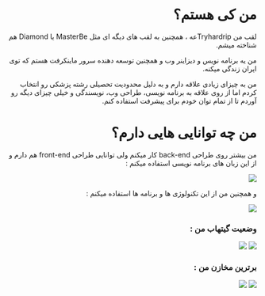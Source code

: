 <div dir="rtl">
<h1>من کی هستم؟</h1>
<p>لقب من Tryhardripعه ، همچنین به لقب های دیگه ای مثل MasterBe یا Diamond هم شناخته میشم.</p>
<p>من یه برنامه نویس و دیزاینر وب و همچنین توسعه دهنده سرور ماینکرفت هستم که توی ایران زندگی میکنه.</p>
<p>من به چیزای زیادی علاقه دارم و به دلیل محدودیت تحصیلی رشته پزشکی رو انتخاب کردم اما از روی علاقه به برنامه نویسی، طراحی وب، نویسندگی و خیلی چیزای دیگه رو آوردم تا از تمام توان خودم برای پیشرفت استفاده کنم.</p>
<h1>من چه توانایی هایی دارم؟</h1>
<p>من بیشتر روی طراحی back-end کار میکنم ولی توانایی طراحی front-end هم دارم و از این زبان های برنامه نویسی استفاده میکنم :</p>
<a href="#."><img src="https://skillicons.dev/icons?i=nodejs,md,html,css,js,php,wordpress,python"></img></a>
<p>و همچنین من از این تکنولوژی ها و برنامه ها استفاده میکنم :</p>
<a href="#."><img src="https://skillicons.dev/icons?i=discord,ps,pr,github,vscode,visualstudio,androidstudio,git"></img></a>
<h3>وضعیت گیتهاب من :</h1>
<a href="#."><img src="https://github-readme-stats.vercel.app/api?username=SeniorDiv&show_icons=true&include_all_commits=true&theme=buefy&hide_border=true"></img></a>
<a href="#."><img src="https://github-readme-stats.vercel.app/api/top-langs/?username=SeniorDiv&layout=compact&theme=buefy&hide_border=true"></img></a>
<h3>برترین مخازن من :</h1>
<a href="https://github.com/SeniorDiv/SandisFarsi"><img src="https://github-readme-stats.vercel.app/api/pin/?username=SeniorDiv&repo=SandisFarsi&theme=buefy"></img></a>
<a href="https://github.com/SeniorDiv/PersianLRD"><img src="https://github-readme-stats.vercel.app/api/pin/?username=SeniorDiv&repo=PersianLRD&theme=buefy&nc1"></img></a>
</div>
